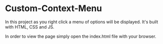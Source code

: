 # Custom-Context-Menu
In this project as you right click a menu of options will be displayed. It's built with HTML, CSS and JS.

In order to view the page simply open the index.html file with your browser.
